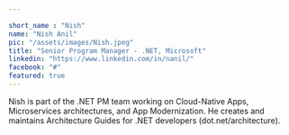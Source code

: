 ```yaml
---

short_name : "Nish"
name: "Nish Anil"
pic: "/assets/images/Nish.jpeg"
title: "Senior Program Manager - .NET, Microsoft"
linkedin: "https://www.linkedin.com/in/nanil/"
facebook: "#"
featured: true
---
```


Nish is part of the .NET PM team working on Cloud-Native Apps, Microservices architectures, and App Modernization. He creates and maintains Architecture Guides for .NET developers (dot.net/architecture).